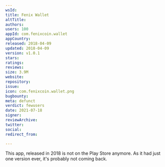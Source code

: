 ```yaml
---
wsId: 
title: Fenix Wallet
altTitle: 
authors: 
users: 100
appId: com.fenixcoin.wallet
appCountry: 
released: 2018-04-09
updated: 2018-04-09
version: v1.0.1
stars: 
ratings: 
reviews: 
size: 3.9M
website: 
repository: 
issue: 
icon: com.fenixcoin.wallet.png
bugbounty: 
meta: defunct
verdict: fewusers
date: 2021-07-18
signer: 
reviewArchive: 
twitter: 
social: 
redirect_from: 

---
```


This app, released in 2018 is not on the Play Store anymore. As it had just one
version ever, it's probably not coming back.
